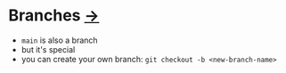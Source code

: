 # Branches [->](./8.md)

* `main` is also a branch
* but it's special
* you can create your own branch: `git checkout -b <new-branch-name>`